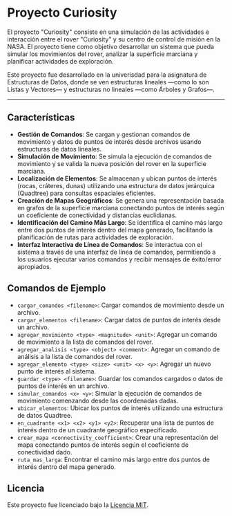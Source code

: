 # Proyecto Curiosity

El proyecto "Curiosity" consiste en una simulación de las actividades e interacción entre el rover "Curiosity" y su centro de control de misión en la NASA. El proyecto tiene como objetivo desarrollar un sistema que pueda simular los movimientos del rover, analizar la superficie marciana y planificar actividades de exploración.

Este proyecto fue desarrollado en la univerisdad para la asignatura de Estructuras de Datos, donde se ven estructuras lineales —como lo son Listas y Vectores— y estructuras no lineales —como Árboles y Grafos—.

---

## Características

- **Gestión de Comandos**: Se cargan y gestionan comandos de movimiento y datos de puntos de interés desde archivos usando estructuras de datos lineales.
- **Simulación de Movimiento**: Se simula la ejecución de comandos de movimiento y se valida la nueva posición del rover en la superficie marciana.
- **Localización de Elementos**: Se almacenan y ubican puntos de interés (rocas, cráteres, dunas) utilizando una estructura de datos jerárquica (Quadtree) para consultas espaciales eficientes.
- **Creación de Mapas Geográficos**: Se genera una representación basada en grafos de la superficie marciana conectando puntos de interés según un coeficiente de conectividad y distancias euclidianas.
- **Identificación del Camino Más Largo**: Se identifica el camino más largo entre dos puntos de interés dentro del mapa generado, facilitando la planificación de rutas para actividades de exploración.
- **Interfaz Interactiva de Línea de Comandos**: Se interactua con el sistema a través de una interfaz de línea de comandos, permitiendo a los usuarios ejecutar varios comandos y recibir mensajes de éxito/error apropiados.


## Comandos de Ejemplo

- `cargar_comandos <filename>`: Cargar comandos de movimiento desde un archivo.
- `cargar_elementos <filename>`: Cargar datos de puntos de interés desde un archivo.
- `agregar_movimiento <type> <magnitude> <unit>`: Agregar un comando de movimiento a la lista de comandos del rover.
- `agregar_analisis <type> <object> <comment>`: Agregar un comando de análisis a la lista de comandos del rover.
- `agregar_elemento <type> <size> <unit> <x> <y>`: Agregar un nuevo punto de interés al sistema.
- `guardar <type> <filename>`: Guardar los comandos cargados o datos de puntos de interés en un archivo.
- `simular_comandos <x> <y>`: Simular la ejecución de comandos de movimiento comenzando desde las coordenadas dadas.
- `ubicar_elementos`: Ubicar los puntos de interés utilizando una estructura de datos Quadtree.
- `en_cuadrante <x1> <x2> <y1> <y2>`: Recuperar una lista de puntos de interés dentro de un cuadrante geográfico especificado.
- `crear_mapa <connectivity_coefficient>`: Crear una representación del mapa conectando puntos de interés según el coeficiente de conectividad dado.
- `ruta_mas_larga`: Encontrar el camino más largo entre dos puntos de interés dentro del mapa generado.


## Licencia

Este proyecto fue licenciado bajo la [Licencia MIT](LICENSE).
